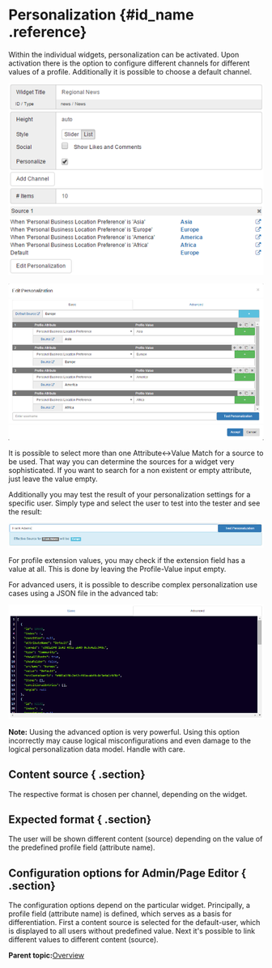 # Personalization {#id_name .reference}

Within the individual widgets, personalization can be activated. Upon activation there is the option to configure different channels for different values of a profile. Additionally it is possible to choose a default channel.

![image](images/image124.png)

![image](images/image125.png)

It is possible to select more than one Attribute<-\>Value Match for a source to be used. That way you can determine the sources for a widget very sophisticated. If you want to search for a non existent or empty attribute, just leave the value empty.

Additionally you may test the result of your personalization settings for a specific user. Simply type and select the user to test into the tester and see the result:

![image](images/image126.png)

For profile extension values, you may check if the extension field has a value at all. This is done by leaving the Profile-Value input empty.

For advanced users, it is possible to describe complex personalization use cases using a JSON file in the advanced tab:

![image](images/image127.png)

**Note:** Uusing the advanced option is very powerful. Using this option incorrectly may cause logical misconfigurations and even damage to the logical personalization data model. Handle with care.

## Content source { .section}

The respective format is chosen per channel, depending on the widget.

## Expected format { .section}

The user will be shown different content \(source\) depending on the value of the predefined profile field \(attribute name\).

## Configuration options for Admin/Page Editor { .section}

The configuration options depend on the particular widget. Principally, a profile field \(attribute name\) is defined, which serves as a basis for differentiation. First a content source is selected for the default-user, which is displayed to all users without predefined value. Next it's possible to link different values to different content \(source\).

**Parent topic:**[Overview](../../connectors/icec/cec-introduction_top.md)


